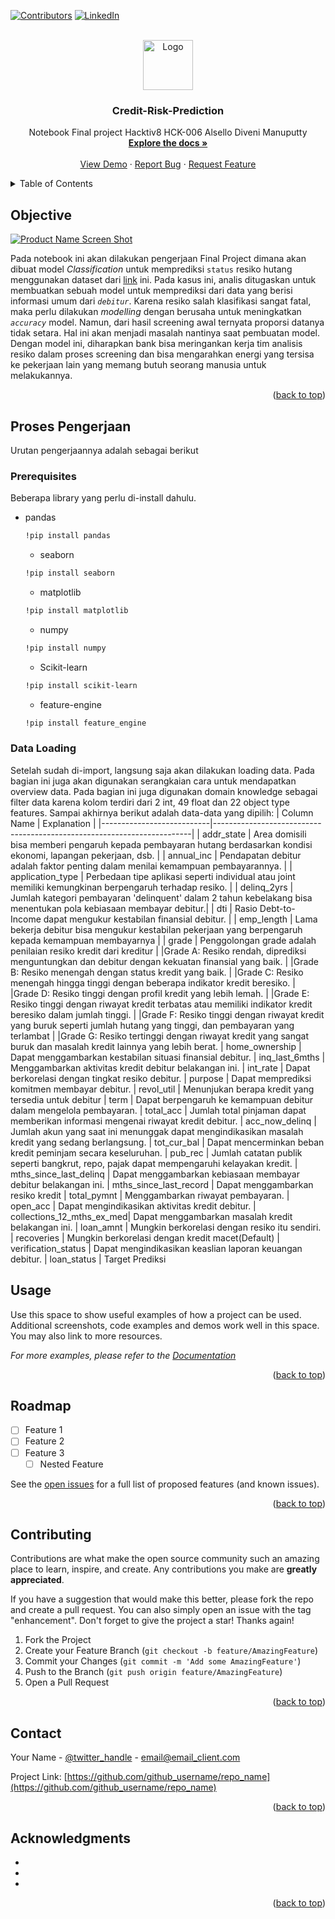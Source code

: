 <!-- Improved compatibility of back to top link: See: https://github.com/othneildrew/Best-README-Template/pull/73 -->
<a name="readme-top"></a>
<!--
*** Thanks for checking out the Best-README-Template. If you have a suggestion
*** that would make this better, please fork the repo and create a pull request
*** or simply open an issue with the tag "enhancement".
*** Don't forget to give the project a star!
*** Thanks again! Now go create something AMAZING! :D
-->



<!-- PROJECT SHIELDS -->
<!--
*** I'm using markdown "reference style" links for readability.
*** Reference links are enclosed in brackets [ ] instead of parentheses ( ).
*** See the bottom of this document for the declaration of the reference variables
*** for contributors-url, forks-url, etc. This is an optional, concise syntax you may use.
*** https://www.markdownguide.org/basic-syntax/#reference-style-links
-->
[![Contributors][contributors-shield]][contributors-url]
[![LinkedIn][linkedin-shield]][linkedin-url]



<!-- PROJECT LOGO -->
<br />
<div align="center">
  <a href="https://github.com/AlselloDM/Final-Project">
    <img src="images/logo.png" alt="Logo" width="80" height="80">
  </a>

<h3 align="center">Credit-Risk-Prediction</h3>

  <p align="center">
    Notebook Final project Hacktiv8 HCK-006 Alsello Diveni Manuputty
    <br />
    <a href="https://github.com/AlselloDM/Final-Project"><strong>Explore the docs »</strong></a>
    <br />
    <br />
    <a href="https://github.com/AlselloDM/Final-Project">View Demo</a>
    ·
    <a href="https://github.com/AlselloDM/Final-Project/issues">Report Bug</a>
    ·
    <a href="https://github.com/AlselloDM/Final-Project/issues">Request Feature</a>
  </p>
</div>



<!-- TABLE OF CONTENTS -->
<details>
  <summary>Table of Contents</summary>
  <ol>
    <li>
      <a href="#about-the-project">About The Project</a>
      <ul>
        <li><a href="#built-with">Built With</a></li>
      </ul>
    </li>
    <li>
      <a href="#getting-started">Getting Started</a>
      <ul>
        <li><a href="#prerequisites">Prerequisites</a></li>
        <li><a href="#installation">Installation</a></li>
      </ul>
    </li>
    <li><a href="#usage">Usage</a></li>
    <li><a href="#roadmap">Roadmap</a></li>
    <li><a href="#contributing">Contributing</a></li>
    <li><a href="#license">License</a></li>
    <li><a href="#contact">Contact</a></li>
    <li><a href="#acknowledgments">Acknowledgments</a></li>
  </ol>
</details>



<!-- ABOUT THE PROJECT -->
## Objective

[![Product Name Screen Shot][product-screenshot]](https://example.com)

Pada notebook ini akan dilakukan pengerjaan Final Project dimana akan dibuat model *Classification* untuk memprediksi `status` resiko hutang menggunakan dataset dari [link](https://www.kaggle.com/datasets/ranadeep/credit-risk-dataset) ini. Pada kasus ini, analis ditugaskan untuk membuatkan sebuah model untuk memprediksi dari data yang berisi informasi umum dari *`debitur`*. Karena resiko salah klasifikasi sangat fatal, maka perlu dilakukan *modelling* dengan berusaha untuk meningkatkan *`accuracy`* model. Namun, dari hasil screening awal ternyata proporsi datanya tidak setara. Hal ini akan menjadi masalah nantinya saat pembuatan model. Dengan model ini, diharapkan bank bisa meringankan kerja tim analisis resiko dalam proses screening dan bisa mengarahkan energi yang tersisa ke pekerjaan lain yang memang butuh seorang manusia untuk melakukannya.

<p align="right">(<a href="#readme-top">back to top</a>)</p>



<!-- GETTING STARTED -->
## Proses Pengerjaan

Urutan pengerjaannya adalah sebagai berikut

### Prerequisites

Beberapa library yang perlu di-install dahulu.
* pandas
  ```sh
  !pip install pandas
  ```
  * seaborn
  ```sh
  !pip install seaborn
  ```
  * matplotlib
  ```sh
  !pip install matplotlib
  ```
  * numpy
  ```sh
  !pip install numpy
  ```
  * Scikit-learn
  ```sh
  !pip install scikit-learn
  ```
  * feature-engine
  ```sh
  !pip install feature_engine
  ```
### Data Loading
Setelah sudah di-import, langsung saja akan dilakukan loading data. Pada bagian ini juga akan digunakan serangkaian cara untuk mendapatkan overview data.
Pada bagian ini juga digunakan domain knowledge sebagai filter data karena kolom terdiri dari 2 int, 49 float dan 22 object type features.
Sampai akhirnya berikut adalah data-data yang dipilih:
| Column Name      			| Explanation                                                            |
|---------------------------|------------------------------------------------------------------------|
| addr_state				| Area domisili bisa memberi pengaruh kepada pembayaran hutang berdasarkan kondisi ekonomi, lapangan pekerjaan, dsb.       |
| annual_inc       			| Pendapatan debitur adalah faktor penting dalam menilai kemampuan pembayarannya.  |
| application_type 			| Perbedaan tipe aplikasi seperti individual atau joint memiliki kemungkinan berpengaruh terhadap resiko.     |
| delinq_2yrs	   			| Jumlah kategori pembayaran 'delinquent' dalam 2 tahun kebelakang bisa menentukan pola kebiasaan membayar debitur.|
| dti	   					| Rasio Debt-to-Income dapat mengukur kestabilan finansial debitur.													|
| emp_length	   			| Lama bekerja debitur bisa mengukur kestabilan pekerjaan yang berpengaruh kepada kemampuan membayarnya				|
| grade	   					| Penggolongan grade adalah penilaian resiko kredit dari kreditur 
|          					|Grade A: Resiko rendah, diprediksi menguntungkan dan debitur dengan kekuatan finansial yang baik.
|          					|Grade B: Resiko menengah dengan status kredit yang baik.
|          					|Grade C: Resiko menengah hingga tinggi dengan beberapa indikator kredit beresiko.
|          					|Grade D: Resiko tinggi dengan profil kredit yang lebih lemah.
|          					|Grade E: Resiko tinggi dengan riwayat kredit terbatas atau memiliki indikator kredit beresiko dalam jumlah tinggi.
|          					|Grade F: Resiko tinggi dengan riwayat kredit yang buruk seperti jumlah hutang yang tinggi, dan pembayaran yang terlambat
|          					|Grade G: Resiko tertinggi dengan riwayat kredit yang sangat buruk dan masalah kredit lainnya yang lebih berat.
| home_ownership			| Dapat menggambarkan kestabilan situasi finansial debitur.
| inq_last_6mths	   		| Menggambarkan aktivitas kredit debitur belakangan ini.
| int_rate	   				| Dapat berkorelasi dengan tingkat resiko debitur.
| purpose	   				| Dapat memprediksi komitmen membayar debitur.
| revol_util	   			| Menunjukan berapa kredit yang tersedia untuk debitur
| term	   					| Dapat berpengaruh ke kemampuan debitur dalam mengelola pembayaran.
| total_acc	   				| Jumlah total pinjaman dapat memberikan informasi mengenai riwayat kredit debitur.
| acc_now_delinq	   		| Jumlah akun yang saat ini menunggak dapat mengindikasikan masalah kredit yang sedang berlangsung.
| tot_cur_bal	   			| Dapat mencerminkan beban kredit peminjam secara keseluruhan.
| pub_rec					| Jumlah catatan publik seperti bangkrut, repo, pajak dapat mempengaruhi kelayakan kredit.
| mths_since_last_delinq	| Dapat menggambarkan kebiasaan membayar debitur belakangan ini.
| mths_since_last_record	| Dapat menggambarkan resiko kredit
| total_pymnt	 			| Menggambarkan riwayat pembayaran.
| open_acc	   				| Dapat mengindikasikan aktivitas kredit debitur.
| collections_12_mths_ex_med| Dapat menggambarkan masalah kredit belakangan ini.
| loan_amnt	   				| Mungkin berkorelasi dengan resiko itu sendiri.
| recoveries	   			| Mungkin berkorelasi dengan kredit macet(Default)
| verification_status	  	| Dapat mengindikasikan keaslian laporan keuangan debitur.
| loan_status				| Target Prediksi
<!-- USAGE EXAMPLES -->
## Usage

Use this space to show useful examples of how a project can be used. Additional screenshots, code examples and demos work well in this space. You may also link to more resources.

_For more examples, please refer to the [Documentation](https://example.com)_

<p align="right">(<a href="#readme-top">back to top</a>)</p>



<!-- ROADMAP -->
## Roadmap

- [ ] Feature 1
- [ ] Feature 2
- [ ] Feature 3
    - [ ] Nested Feature

See the [open issues](https://github.com/github_username/repo_name/issues) for a full list of proposed features (and known issues).

<p align="right">(<a href="#readme-top">back to top</a>)</p>



<!-- CONTRIBUTING -->
## Contributing

Contributions are what make the open source community such an amazing place to learn, inspire, and create. Any contributions you make are **greatly appreciated**.

If you have a suggestion that would make this better, please fork the repo and create a pull request. You can also simply open an issue with the tag "enhancement".
Don't forget to give the project a star! Thanks again!

1. Fork the Project
2. Create your Feature Branch (`git checkout -b feature/AmazingFeature`)
3. Commit your Changes (`git commit -m 'Add some AmazingFeature'`)
4. Push to the Branch (`git push origin feature/AmazingFeature`)
5. Open a Pull Request

<p align="right">(<a href="#readme-top">back to top</a>)</p>

<!-- CONTACT -->
## Contact

Your Name - [@twitter_handle](https://twitter.com/twitter_handle) - email@email_client.com

Project Link: [https://github.com/github_username/repo_name](https://github.com/github_username/repo_name)

<p align="right">(<a href="#readme-top">back to top</a>)</p>



<!-- ACKNOWLEDGMENTS -->
## Acknowledgments

* []()
* []()
* []()

<p align="right">(<a href="#readme-top">back to top</a>)</p>



<!-- MARKDOWN LINKS & IMAGES -->
<!-- https://www.markdownguide.org/basic-syntax/#reference-style-links -->
[contributors-shield]: https://img.shields.io/github/contributors/AlselloDM/Final-Project.svg?style=for-the-badge
[contributors-url]: https://github.com/AlselloDM/Final-Project/graphs/contributors
[forks-shield]: https://img.shields.io/github/forks/github_username/repo_name.svg?style=for-the-badge
[forks-url]: https://github.com/github_username/repo_name/network/members
[stars-shield]: https://img.shields.io/github/stars/github_username/repo_name.svg?style=for-the-badge
[stars-url]: https://github.com/github_username/repo_name/stargazers
[issues-shield]: https://img.shields.io/github/issues/github_username/repo_name.svg?style=for-the-badge
[issues-url]: https://github.com/github_username/repo_name/issues
[license-shield]: https://img.shields.io/github/license/github_username/repo_name.svg?style=for-the-badge
[license-url]: https://github.com/github_username/repo_name/blob/master/LICENSE.txt
[linkedin-shield]: https://img.shields.io/badge/-LinkedIn-black.svg?style=for-the-badge&logo=linkedin&colorB=555
[linkedin-url]: https://www.linkedin.com/in/alsellodm/
[product-screenshot]: images/screenshot.png

